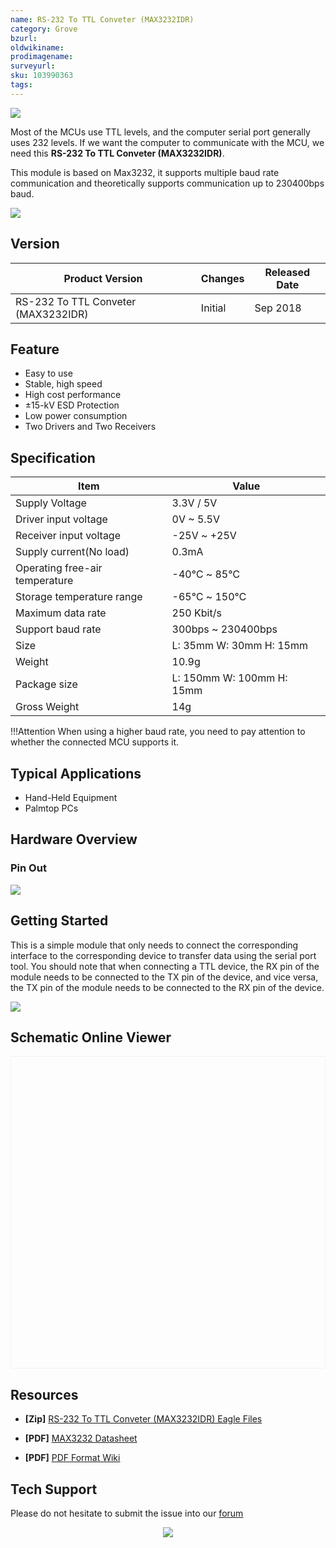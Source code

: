 ```yaml
---
name: RS-232 To TTL Conveter (MAX3232IDR)
category: Grove
bzurl: 
oldwikiname: 
prodimagename:
surveyurl: 
sku: 103990363
tags:
---
```


![](https://files.seeedstudio.com/wiki/RS-232_To_TTL_Conveter-MAX3232IDR/img/main.jpg)

Most of the MCUs use TTL levels, and the computer serial port generally uses 232 levels. If we want the computer to communicate with the MCU, we need this **RS-232 To TTL Conveter (MAX3232IDR)**.


This module is based on Max3232, it supports multiple baud rate communication and theoretically supports communication up to 230400bps baud. 


<p style=":center"><a href="https://www.seeedstudio.com/RS-232-To-TTL-Conveter-MAX3232IDR-p-2851.html" target="_blank"><img src="https://files.seeedstudio.com/wiki/Seeed-WiKi/docs/images/300px-Get_One_Now_Banner-ragular.png)" /></a></p>

## Version

| Product Version  | Changes                                                                                               | Released Date |
|------------------|-------------------------------------------------------------------------------------------------------|---------------|
| RS-232 To TTL Conveter (MAX3232IDR) | Initial                                                                                               | Sep 2018      |


## Feature 

- Easy to use
- Stable, high speed
- High cost performance
- ±15-kV ESD Protection
- Low power consumption
- Two Drivers and Two Receivers



## Specification

|Item|Value|
|---|---|
|Supply Voltage|3.3V / 5V|
|Driver input voltage|0V ~ 5.5V|
|Receiver input voltage|-25V ~ +25V|
|Supply current(No load)|0.3mA|
|Operating free-air temperature|-40℃ ~ 85℃|
|Storage temperature range|-65℃ ~ 150℃|
|Maximum data rate|250 Kbit/s|
|Support baud rate|300bps ~ 230400bps|
|Size|L: 35mm W: 30mm H: 15mm| 
|Weight|10.9g|
|Package size|L: 150mm W: 100mm H: 15mm|
|Gross Weight|14g|



!!!Attention
        When using a higher baud rate, you need to pay attention to whether the connected MCU supports it. 


## Typical Applications

- Hand-Held Equipment
- Palmtop PCs



## Hardware Overview

### Pin Out

![](https://files.seeedstudio.com/wiki/RS-232_To_TTL_Conveter-MAX3232IDR/img/pinout.jpg)


## Getting Started

This is a simple module that only needs to connect the corresponding interface to the corresponding device to transfer data using the serial port tool. You should note that when connecting a TTL device, the RX pin of the module needs to be connected to the TX pin of the device, and vice versa, the TX pin of the module needs to be connected to the RX pin of the device.


![](https://files.seeedstudio.com/wiki/RS-232_To_TTL_Conveter-MAX3232IDR/img/connect.jpg)



## Schematic Online Viewer

<div class="altium-ecad-viewer" data-project-src="https://github.com/SeeedDocument/RS-232_To_TTL_Conveter-MAX3232IDR/raw/master/res/RS232%20to%20TTL%20Converter%20(MAX3232IDR).zip" style="border-radius: 0px 0px 4px 4px; height: 500px; border-style: solid; border-width: 1px; border-color: rgb(241, 241, 241); overflow: hidden; max-width: 1280px; max-height: 700px; box-sizing: border-box;" />
</div>


## Resources

- **[Zip]** [RS-232 To TTL Conveter (MAX3232IDR) Eagle Files](https://github.com/SeeedDocument/RS-232_To_TTL_Conveter-MAX3232IDR/raw/master/res/RS232%20to%20TTL%20Converter%20(MAX3232IDR).zip)

- **[PDF]** [MAX3232 Datasheet](https://files.seeedstudio.com/wiki/RS-232_To_TTL_Conveter-MAX3232IDR/res/Max3232.pdf)

- **[PDF]** [PDF Format Wiki](https://files.seeedstudio.com/wiki/RS-232_To_TTL_Conveter-MAX3232IDR/res/RS-232_To_TTL_Conveter-MAX3232IDR.pdf)



## Tech Support

Please do not hesitate to submit the issue into our [forum](https://forum.seeedstudio.com/)<br /><p style="text-align:center"><a href="https://www.seeedstudio.com/act-4.html?utm_source=wiki&utm_medium=wikibanner&utm_campaign=newproducts" target="_blank"><img src="https://files.seeedstudio.com/wiki/Wiki_Banner/new_product.jpg" /></a></p>